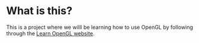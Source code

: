 # What is this?
This is a project where we willl be learning how to use OpenGL by following through the [Learn OpenGL website](https://learnopengl.com/). 
